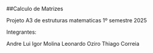 ##Calculo de Matrizes

Projeto A3 de estruturas matematicas 1º semestre 2025

Integrantes:

Andre Lui
Igor Molina
Leonardo Oziro
Thiago Correia